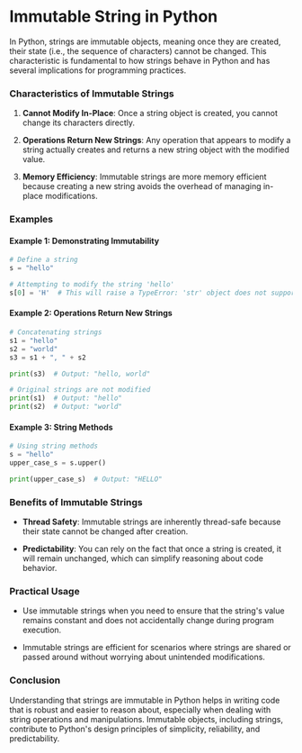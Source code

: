 # Immutable String in Python

In Python, strings are immutable objects, meaning once they are created, their state (i.e., the sequence of characters) cannot be changed. This characteristic is fundamental to how strings behave in Python and has several implications for programming practices.

### Characteristics of Immutable Strings

1. **Cannot Modify In-Place**: Once a string object is created, you cannot change its characters directly.

2. **Operations Return New Strings**: Any operation that appears to modify a string actually creates and returns a new string object with the modified value.

3. **Memory Efficiency**: Immutable strings are more memory efficient because creating a new string avoids the overhead of managing in-place modifications.

### Examples

#### Example 1: Demonstrating Immutability

```python
# Define a string
s = "hello"

# Attempting to modify the string 'hello'
s[0] = 'H'  # This will raise a TypeError: 'str' object does not support item assignment
```

#### Example 2: Operations Return New Strings

```python
# Concatenating strings
s1 = "hello"
s2 = "world"
s3 = s1 + ", " + s2

print(s3)  # Output: "hello, world"

# Original strings are not modified
print(s1)  # Output: "hello"
print(s2)  # Output: "world"
```

#### Example 3: String Methods

```python
# Using string methods
s = "hello"
upper_case_s = s.upper()

print(upper_case_s)  # Output: "HELLO"
```

### Benefits of Immutable Strings

- **Thread Safety**: Immutable strings are inherently thread-safe because their state cannot be changed after creation.
  
- **Predictability**: You can rely on the fact that once a string is created, it will remain unchanged, which can simplify reasoning about code behavior.

### Practical Usage

- Use immutable strings when you need to ensure that the string's value remains constant and does not accidentally change during program execution.
  
- Immutable strings are efficient for scenarios where strings are shared or passed around without worrying about unintended modifications.

### Conclusion

Understanding that strings are immutable in Python helps in writing code that is robust and easier to reason about, especially when dealing with string operations and manipulations. Immutable objects, including strings, contribute to Python's design principles of simplicity, reliability, and predictability.
